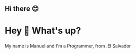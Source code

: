 ## Hi there 😊
<h1 align="left">Hey 👋 What's up?</h1>

###

<p align="left">My name is Manuel and I'm a Programmer, from .El Salvador</p>



